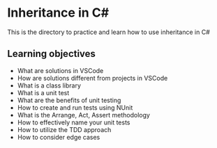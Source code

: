 # Inheritance in C#

This is the directory to practice and learn how to use inheritance in C#

## Learning objectives

* What are solutions in VSCode
* How are solutions different from projects in VSCode
* What is a class library
* What is a unit test
* What are the benefits of unit testing
* How to create and run tests using NUnit
* What is the Arrange, Act, Assert methodology
* How to effectively name your unit tests
* How to utilize the TDD approach
* How to consider edge cases
